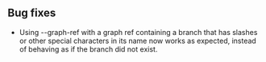 ## Bug fixes

- Using --graph-ref with a graph ref containing a branch that has slashes or other special characters in its name now works as expected, instead of behaving as if the branch did not exist.

